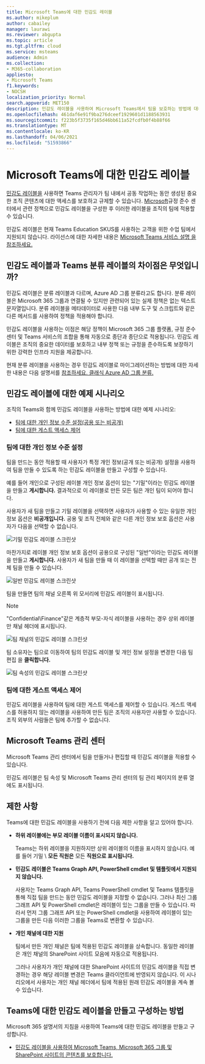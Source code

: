 ```yaml
---
title: Microsoft Teams에 대한 민감도 레이블
ms.author: mikeplum
author: cabailey
manager: laurawi
ms.reviewer: abgupta
ms.topic: article
ms.tgt.pltfrm: cloud
ms.service: msteams
audience: Admin
ms.collection:
- M365-collaboration
appliesto:
- Microsoft Teams
f1.keywords:
- NOCSH
localization_priority: Normal
search.appverid: MET150
description: 민감도 레이블을 사용하여 Microsoft Teams에서 팀을 보호하는 방법에 대해 자세히 알아보습니다.
ms.openlocfilehash: 461daf6e91f9ba276dceef1929601d1188563931
ms.sourcegitcommit: f223b5f3735f165d46bb611a52fcdfb0f4b88f66
ms.translationtype: MT
ms.contentlocale: ko-KR
ms.lasthandoff: 04/06/2021
ms.locfileid: "51593866"
---
```

# <a name="sensitivity-labels-for-microsoft-teams"></a>Microsoft Teams에 대한 민감도 레이블

[민감도 레이블을](/microsoft-365/compliance/sensitivity-labels) 사용하면 Teams 관리자가 팀 내에서 공동 작업하는 동안 생성된 중요한 조직 콘텐츠에 대한 액세스를 보호하고 규제할 수 있습니다. [Microsoft](/microsoft-365/compliance/go-to-the-securitycompliance-center)규정 준수 센터에서 관련 정책으로 민감도 레이블을 구성한 후 이러한 레이블을 조직의 팀에 적용할 수 있습니다.

민감도 레이블은 현재 Teams Education SKUS를 사용하는 고객을 위한 수업 팀에서 지원되지 않습니다. 라이선스에 대한 자세한 내용은 [Microsoft Teams 서비스 설명 을 참조하세요.](/office365/servicedescriptions/teams-service-description)

## <a name="whats-the-difference-between-sensitivity-labels-and-teams-classification-labels"></a>민감도 레이블과 Teams 분류 레이블의 차이점은 무엇입니까?

민감도 레이블은 분류 레이블과 다르며, Azure AD 그룹 분류라고도 합니다. 분류 레이블은 Microsoft 365 그룹과 연결될 수 있지만 관련되어 있는 실제 정책은 없는 텍스트 문자열입니다. 분류 레이블을 메타데이터로 사용한 다음 내부 도구 및 스크립트와 같은 다른 메서드를 사용하여 정책을 적용해야 합니다.

민감도 레이블을 사용하는 이점은 해당 정책이 Microsoft 365 그룹 플랫폼, 규정 준수 센터 및 Teams 서비스의 조합을 통해 자동으로 종단과 종단으로 적용됩니다. 민감도 레이블은 조직의 중요한 데이터를 보호하고 내부 정책 또는 규정을 준수하도록 보장하기 위한 강력한 인프라 지원을 제공합니다.

현재 분류 레이블을 사용하는 경우 민감도 레이블로 마이그레이션하는 방법에 대한 자세한 내용은 다음 설명서를 [참조하세요. 클래식 Azure AD 그룹 분류.](/microsoft-365/compliance/sensitivity-labels-teams-groups-sites#classic-azure-ad-group-classification)

## <a name="example-scenarios-for-sensitivity-labels"></a>민감도 레이블에 대한 예제 시나리오

조직의 Teams와 함께 민감도 레이블을 사용하는 방법에 대한 예제 시나리오:

- [팀에 대한 개인 정보 수준 설정(공용 또는 비공개)](#set-the-privacy-level-for-teams)
- [팀에 대한 게스트 액세스 제어](#control-guest-access-to-teams)

### <a name="set-the-privacy-level-for-teams"></a>팀에 대한 개인 정보 수준 설정

팀을 만드는 동안 적용할 때 사용자가 특정 개인 정보(공개 또는 비공개) 설정을 사용하여 팀을 만들 수 있도록 하는 민감도 레이블을 만들고 구성할 수 있습니다.

예를 들어 개인으로 구성된 레이블 개인 정보 옵션이 있는 "기밀"이라는 민감도 레이블을 만들고 **게시합니다.** 결과적으로 이 레이블로 만든 모든 팀은 개인 팀이 되어야 합니다. 

사용자가 새 팀을 만들고 기밀  레이블을 선택하면 사용자가 사용할 수 있는 유일한 개인 정보 옵션은 **비공개입니다.** 공용 및 조직 전체와 같은 다른 개인 정보 보호 옵션은 사용자가 다음을 선택할 수 없습니다.

![기밀 민감도 레이블 스크린샷](media/sensitivity-labels-confidential-example.png)

마찬가지로 레이블 개인 정보 보호 옵션이 공용으로 구성된 "일반"이라는 민감도 레이블을 만들고 **게시합니다.** 사용자가 새 팀을 만들 때 이 레이블을 선택할 때만 공개 또는 전체 팀을 만들 수 있습니다.

![일반 민감도 레이블 스크린샷](media/sensitivity-labels-general-example.png)

팀을 만들면 팀의 채널 오른쪽 위 모서리에 민감도 레이블이 표시됩니다. 

> [!NOTE]
> "Confidential\Finance"같은 계층적 부모-자식 레이블을 사용하는 경우 상위 레이블만 채널 헤더에 표시됩니다.

![팀 채널의 민감도 레이블 스크린샷](media/sensitivity-labels-channel.png)

팀 소유자는 팀으로 이동하여 팀의 민감도 레이블 및 개인 정보 설정을 변경한 다음 팀 편집 을 **클릭합니다.**

![팀 속성의 민감도 레이블 스크린샷](media/sensitivity-labels-edit-team.png)

### <a name="control-guest-access-to-teams"></a>팀에 대한 게스트 액세스 제어

민감도 레이블을 사용하여 팀에 대한 게스트 액세스를 제어할 수 있습니다. 게스트 액세스를 허용하지 않는 레이블을 사용하여 만든 팀은 조직의 사용자만 사용할 수 있습니다. 조직 외부의 사람들은 팀에 추가할 수 없습니다.

## <a name="microsoft-teams-admin-center"></a>Microsoft Teams 관리 센터

Microsoft Teams 관리 센터에서 팀을 만들거나 편집할 때 민감도 레이블을 적용할 수 있습니다. 

민감도 레이블은 팀 속성 및 Microsoft  Teams 관리  센터의 팀 관리 페이지의 분류 열에도 표시됩니다.

## <a name="limitations"></a>제한 사항

Teams에 대한 민감도 레이블을 사용하기 전에 다음 제한 사항을 알고 있어야 합니다.

- **하위 레이블에는 부모 레이블 이름이 표시되지 않습니다.**
    
    Teams는 하위 레이블을 지원하지만 상위 레이블의 이름을 표시하지 않습니다. 예를 들어  기밀 \\ **모든 직원은** 모든 **직원으로 표시됩니다.**

- **민감도 레이블은 Teams Graph API, PowerShell cmdlet 및 템플릿에서 지원되지 않습니다.**
    
    사용자는 Teams Graph API, Teams PowerShell cmdlet 및 Teams 템플릿을 통해 직접 팀을 만드는 동안 민감도 레이블을 지정할 수 없습니다. 그러나 최신 그룹 그래프 API 및 PowerShell cmdlet은 레이블이 있는 그룹을 만들 수 있습니다. 따라서 먼저 그룹 그래프 API 또는 PowerShell cmdlet을 사용하여 레이블이 있는 그룹을 만든 다음 이러한 그룹을 Teams로 변환할 수 있습니다.

- **개인 채널에 대한 지원**
    
    팀에서 만든 개인 채널은 팀에 적용된 민감도 레이블을 상속합니다. 동일한 레이블은 개인 채널의 SharePoint 사이트 모음에 자동으로 적용됩니다.
    
    그러나 사용자가 개인 채널에 대한 SharePoint 사이트의 민감도 레이블을 직접 변경하는 경우 해당 레이블 변경은 Teams 클라이언트에 반영되지 않습니다. 이 시나리오에서 사용자는 개인 채널 헤더에서 팀에 적용된 원래 민감도 레이블을 계속 볼 수 있습니다.

## <a name="how-to-create-and-configure-sensitivity-labels-for-teams"></a>Teams에 대한 민감도 레이블을 만들고 구성하는 방법

Microsoft 365 설명서의 지침을 사용하여 Teams에 대한 민감도 레이블을 만들고 구성합니다. 

- [민감도 레이블을 사용하여 Microsoft Teams, Microsoft 365 그룹 및 SharePoint 사이트의 콘텐츠를 보호합니다.](/microsoft-365/compliance/sensitivity-labels-teams-groups-sites)
